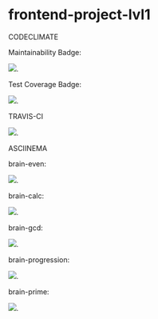 # frontend-project-lvl1

CODECLIMATE

Maintainability Badge:

<a href="https://codeclimate.com/github/codeclimate/codeclimate/maintainability"><img src="https://api.codeclimate.com/v1/badges/a99a88d28ad37a79dbf6/maintainability" /></a>.

Test Coverage Badge:

<a href="https://codeclimate.com/github/codeclimate/codeclimate/test_coverage"><img src="https://api.codeclimate.com/v1/badges/a99a88d28ad37a79dbf6/test_coverage" /></a>.


TRAVIS-CI

<a href="https://travis-ci.org/Den520/frontend-project-lvl1"><img src="https://travis-ci.org/Den520/frontend-project-lvl1.svg?branch=master" /></a>.


ASCIINEMA
    
brain-even:
    
<a href="https://asciinema.org/a/zqw5pIvTjMDeMmQ4iIIoCs1ZM" target="_blank"><img src="https://asciinema.org/a/zqw5pIvTjMDeMmQ4iIIoCs1ZM.svg" /></a>.
    
brain-calc:

<a href="https://asciinema.org/a/a2Id6QdJBZyqgEW22uCo0NUGl" target="_blank"><img src="https://asciinema.org/a/a2Id6QdJBZyqgEW22uCo0NUGl.svg" /></a>.
    
brain-gcd:

<a href="https://asciinema.org/a/7KTRFqTAmnYMtWYfWRFZOlPwd" target="_blank"><img src="https://asciinema.org/a/7KTRFqTAmnYMtWYfWRFZOlPwd.svg" /></a>.

brain-progression:

<a href="https://asciinema.org/a/iBaR4qmhPDzkAQzQ4hAxt5sEV" target="_blank"><img src="https://asciinema.org/a/iBaR4qmhPDzkAQzQ4hAxt5sEV.svg" /></a>.
    
brain-prime:

<a href="https://asciinema.org/a/x8zQfYQaq7RajMgbfNThFsuOQ" target="_blank"><img src="https://asciinema.org/a/x8zQfYQaq7RajMgbfNThFsuOQ.svg" /></a>.